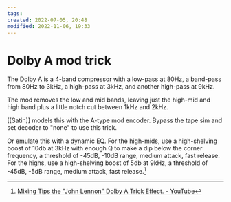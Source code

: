 ```yaml
---
tags: 
created: 2022-07-05, 20:48
modified: 2022-11-06, 19:33
---
```


# Dolby A mod trick
The Dolby A is a 4-band compressor with a low-pass at 80Hz, a band-pass from 80Hz to 3kHz, a high-pass at 3kHz, and another high-pass at 9kHz.

The mod removes the low and mid bands, leaving just the high-mid and high band plus a little notch cut between 1kHz and 2kHz.

[[Satin]] models this with the A-type mod encoder. Bypass the tape sim and set decoder to "none" to use this trick.

Or emulate this with a dynamic EQ. For the high-mids, use a high-shelving boost of 10db at 3kHz with enough Q to make a dip below the corner frequency, a threshold of -45dB, -10dB range, medium attack, fast release. For the highs, use a high-shelving boost of 5db at 9kHz, a threshold of -45dB, -5dB range, medium attack, fast release.[^1]

[^1]: [Mixing Tips the "John Lennon" Dolby A Trick Effect. - YouTube](https://www.youtube.com/watch?v=iVPTqQRnkMI)